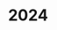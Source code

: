 ---
layout: default
title: 2024
nav_order: 3
parent: Papers
has_children: true
permalink: /docs/papers/2024
---